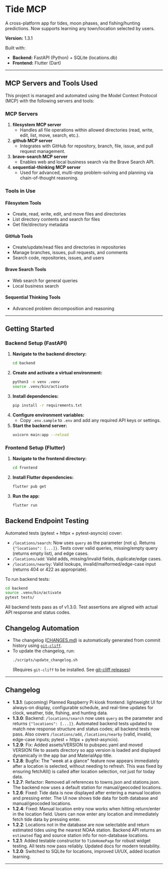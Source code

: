 # Tide MCP

A cross-platform app for tides, moon phases, and fishing/hunting predictions. Now supports learning any town/location selected by users.

**Version:** 1.3.1

Built with:
- **Backend:** FastAPI (Python) + SQLite (locations.db)
- **Frontend:** Flutter (Dart)

---

## MCP Servers and Tools Used

This project is managed and automated using the Model Context Protocol (MCP) with the following servers and tools:

### MCP Servers

1. **filesystem MCP server**
   - Handles all file operations within allowed directories (read, write, edit, list, move, search, etc.).
2. **github MCP server**
   - Integrates with GitHub for repository, branch, file, issue, and pull request management.
3. **brave-search MCP server**
   - Enables web and local business search via the Brave Search API.
4. **sequential-thinking MCP server**
   - Used for advanced, multi-step problem-solving and planning via chain-of-thought reasoning.

### Tools in Use

#### Filesystem Tools
- Create, read, write, edit, and move files and directories
- List directory contents and search for files
- Get file/directory metadata

#### GitHub Tools
- Create/update/read files and directories in repositories
- Manage branches, issues, pull requests, and comments
- Search code, repositories, issues, and users

#### Brave Search Tools
- Web search for general queries
- Local business search

#### Sequential Thinking Tools
- Advanced problem decomposition and reasoning

---

## Getting Started

### Backend Setup (FastAPI)

1. **Navigate to the backend directory:**
   ```bash
   cd backend
   ```
2. **Create and activate a virtual environment:**
   ```bash
   python3 -m venv .venv
   source .venv/bin/activate
   ```
3. **Install dependencies:**
   ```bash
   pip install -r requirements.txt
   ```
4. **Configure environment variables:**
   - Copy `.env.sample` to `.env` and add any required API keys or settings.
5. **Start the backend server:**
   ```bash
   uvicorn main:app --reload
   ```

### Frontend Setup (Flutter)

1. **Navigate to the frontend directory:**
   ```bash
   cd frontend
   ```
2. **Install Flutter dependencies:**
   ```bash
   flutter pub get
   ```
3. **Run the app:**
   ```bash
   flutter run
   ```

## Backend Endpoint Testing

Automated tests (pytest + httpx + pytest-asyncio) cover:
- `/locations/search`: Now uses `query` as the parameter (not `q`). Returns `{"locations": [...]}`. Tests cover valid queries, missing/empty query (returns empty list), and edge cases.
- `/locations/add`: Valid adds, missing/invalid fields, duplicate/edge cases.
- `/locations/nearby`: Valid lookups, invalid/malformed/edge-case input (returns 404 or 422 as appropriate).

To run backend tests:
```bash
cd backend
source .venv/bin/activate
pytest tests/
```

All backend tests pass as of v1.3.0. Test assertions are aligned with actual API response and status codes.

## Changelog Automation

- The changelog ([CHANGES.md](CHANGES.md)) is automatically generated from commit history using [`git-cliff`](https://github.com/orhun/git-cliff).
- To update the changelog, run:
  ```bash
  ./scripts/update_changelog.sh
  ```
  (Requires `git-cliff` to be installed. See [git-cliff releases](https://github.com/orhun/git-cliff/releases))

---

## Changelog

- **1.3.1**: (upcoming) Planned Raspberry Pi kiosk frontend: lightweight UI for always-on display, configurable schedule, and real-time updates for clock, weather, tide, fishing, and hunting data.
- **1.3.0**: Backend: `/locations/search` now uses `query` as the parameter and returns `{"locations": [...]}`. Automated backend tests updated to match new response structure and status codes; all backend tests now pass. Also covers `/locations/add`, `/locations/nearby` (valid, invalid, edge-case inputs; pytest + httpx + pytest-asyncio).
- **1.2.9**: Fix: Added assets/VERSION to pubspec.yaml and moved VERSION file to assets directory so app version is loaded and displayed dynamically in the app bar and MaterialApp title.
- **1.2.8**: Bugfix: The "week at a glance" feature now appears immediately after a location is selected, without needing to refresh. This was fixed by ensuring fetchAll() is called after location selection, not just for today data.
- **1.2.7**: Refactor: Removed all references to towns.json and stations.json. The backend now uses a default station for manual/geocoded locations.
- **1.2.6**: Fixed: Tide data is now displayed after entering a manual location and pressing enter. The UI now shows tide data for both database and manual/geocoded locations.
- **1.2.4**: Fixed: Manual location entry now works when hitting return/enter in the location field. Users can now enter any location and immediately fetch tide data by pressing enter.
- **1.2.2**: Locations not in the database are now selectable and return estimated tides using the nearest NOAA station. Backend API returns an `estimated` flag and source station info for non-database locations.
- **1.2.1**: Added testable constructor to `TideHomePage` for robust widget testing. All tests now pass reliably. Updated docs for modern testability.
- **1.2.0**: Switched to SQLite for locations, improved UI/UX, added location learning.

---
